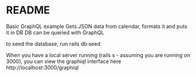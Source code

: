 # README

Basic GraphQL example
Gets JSON data from calendar, formats it and puts it in DB
DB can be queried with GraphQL

to seed the database, run rails db:seed

When you have a local server running (rails s - assuming you are running on 3000), you can view the graphiql interface here
http://localhost:3000/graphiql
